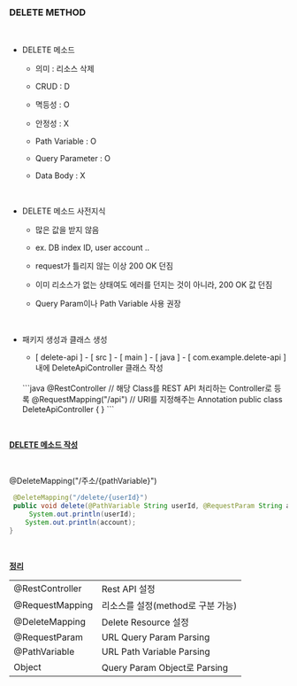 <h3>DELETE METHOD</h3>

<br>

* DELETE 메소드
    
    * 의미 : 리소스 삭제

    * CRUD : D

    * 멱등성 : O
    
    * 안정성 : X
    
    * Path Variable : O

    * Query Parameter : O

    * Data Body : X

<br>

* DELETE 메소드 사전지식

    * 많은 값을 받지 않음

    * ex. DB index ID, user account ..

    * request가 틀리지 않는 이상 200 OK 던짐

    * 이미 리소스가 없는 상태여도 에러를 던지는 것이 아니라, 200 OK 값 던짐

    * Query Param이나 Path Variable 사용 권장 

<br>

* 패키지 생성과 클래스 생성
  
  * [ delete-api ] - [ src ] - [ main ] - [ java ] - [ com.example.delete-api ] 내에 DeleteApiController 클래스 작성
  <br>
    ```java
    @RestController //  해당 Class를 REST API 처리하는 Controller로 등록
    @RequestMapping("/api") // URI를 지정해주는 Annotation
    public class DeleteApiController {  }
    ```
    
<br>

<b><u>DELETE 메소드 작성</b></u>

<br>

@DeleteMapping("/주소/{pathVariable}")


```java
 @DeleteMapping("/delete/{userId}")
 public void delete(@PathVariable String userId, @RequestParam String account) {
     System.out.println(userId);
    System.out.println(account);
}
```

<br>

<b><u>정리</b></u>

<table>
    <tr><td>@RestController</td><td>Rest API 설정</td></tr>
    <tr><td>@RequestMapping</td><td>리소스를 설정(method로 구분 가능)</td></tr>
    <tr><td>@DeleteMapping</td><td>Delete Resource 설정</td></tr>
    <tr><td>@RequestParam</td><td>URL Query Param Parsing</td></tr>
    <tr><td>@PathVariable</td><td>URL Path Variable Parsing</td></tr>
    <tr><td>Object</td><td>Query Param Object로 Parsing</td></tr>
</table>